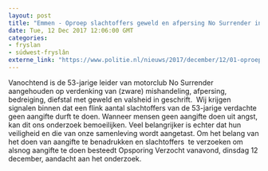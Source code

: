 ```yaml
---
layout: post
title: "Emmen - Oproep slachtoffers geweld en afpersing No Surrender in Opsporing Verzocht"
date: Tue, 12 Dec 2017 12:06:00 GMT
categories: 
- fryslan 
- súdwest-fryslân 
externe_link: "https://www.politie.nl/nieuws/2017/december/12/01-oproep-slachtoffers-geweld-en-afpersing-no-surrender-in-opsporing-verzocht.html"
---
```


Vanochtend is de 53-jarige leider van motorclub No Surrender aangehouden op verdenking van (zware) mishandeling, afpersing, bedreiging, diefstal met geweld en valsheid in geschrift.  Wij krijgen signalen binnen dat een flink aantal slachtoffers van de 53-jarige verdachte geen aangifte durft te doen. Wanneer mensen geen aangifte doen uit angst, kan dit ons onderzoek bemoeilijken. Veel belangrijker is echter dat hun veiligheid en die van onze samenleving wordt aangetast. Om het belang van het doen van aangifte te benadrukken en slachtoffers  te verzoeken om alsnog aangifte te doen besteedt Opsporing Verzocht vanavond, dinsdag 12 december, aandacht aan het onderzoek.
